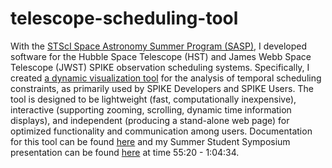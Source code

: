 # telescope-scheduling-tool
With the [STScI Space Astronomy Summer Program (SASP)](https://www.stsci.edu/opportunities/space-astronomy-summer-program), I developed software for the Hubble Space Telescope (HST) and James Webb Space Telescope (JWST) SPIKE observation scheduling systems. Specifically, I created [a dynamic visualization tool](https://raw.githack.com/leahmfulmer/telescope-scheduling-tool/main/code/index.html) for the analysis of temporal scheduling constraints, as primarily used by SPIKE Developers and SPIKE Users. The tool is designed to be lightweight (fast, computationally inexpensive), interactive (supporting zooming, scrolling, dynamic time information displays), and independent (producing a stand-alone web page) for optimized functionality and communication among users. Documentation for this tool can be found [here](documentation.pdf) and my Summer Student Symposium presentation can be found [here](https://cloudproject.hosted.panopto.com/Panopto/Pages/Viewer.aspx?id=3ffd29cd-8277-4512-bb1c-a996002cda01&query=leah%20fulmer) at time 55:20 - 1:04:34.
